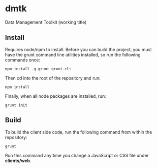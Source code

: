 dmtk
====

Data Management Toolkit
(working title)

## Install

Requires node/npm to install. Before you can build the project, you must have the grunt command line utilities
installed, so run the following commands once:

    npm install -g grunt grunt-cli

Then cd into the root of the repository and run:

    npm install

Finally, when all node packages are installed, run:

    grunt init

## Build

To build the client side code, run the following command from within the repository:

    grunt

Run this command any time you change a JavaScript or CSS file under __clients/web__.


